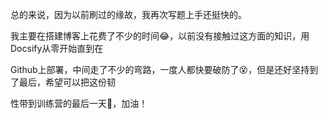 总的来说，因为以前刷过的缘故，我再次写题上手还挺快的。

我主要在搭建博客上花费了不少的时间:joy:，以前没有接触过这方面的知识，用Docsify从零开始直到在

Github上部署，中间走了不少的弯路，一度人都快要破防了:dizzy_face:，但是还好坚持到了最后，希望可以把这份韧

性带到训练营的最后一天:muscle:，加油！

